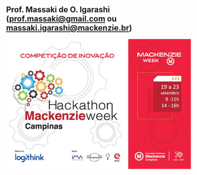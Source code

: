 # 
## Prof. Massaki de O. Igarashi (prof.massaki@gmail.com ou massaki.igarashi@mackenzie.br)
![IMAGEM1](https://github.com/lpgroup/webappEQUIPES/blob/main/ArteFINALHackathonVF.jpg)
